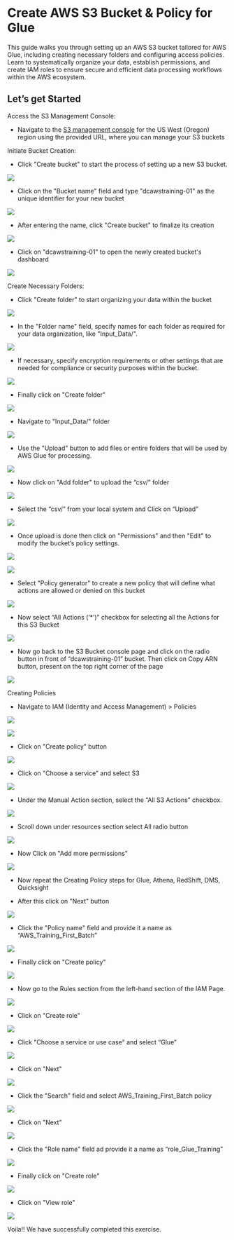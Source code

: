 # Create AWS S3 Bucket & Policy for Glue

This guide walks you through setting up an AWS S3 bucket tailored for AWS Glue, including creating necessary folders and configuring access policies. Learn to systematically organize your data, establish permissions, and create IAM roles to ensure secure and efficient data processing workflows within the AWS ecosystem.

## Let’s get Started

Access the S3 Management Console:

-   Navigate to the [S3 management console](https://us-west-2.console.aws.amazon.com/s3/bucket/create?region=us-west-2) for the US West (Oregon) region using the provided URL, where you can manage your S3 buckets


Initiate Bucket Creation:

-   Click "Create bucket" to start the process of setting up a new S3 bucket.


![](https://lh7-us.googleusercontent.com/docsz/AD_4nXe8_RoxoGxnrc6MiuEERYyq5NP9B77Si-k7QaegF_1-YdXrVOUxZtr4vcvczWaO3feluDnMERqPQixYCzJu6dnqcn1KUk50HBWGuQVMLyt2ng78coy6axT_8x1TGvmdyisq1NCO4IXWQmm-N-cU4RGUwHE?key=D8DFpYSKbOyW7AVmuZos8A)

-   Click on the "Bucket name" field and type "dcawstraining-01" as the unique identifier for your new bucket


![](https://lh7-us.googleusercontent.com/docsz/AD_4nXdrl6oaSKWzVdZwqdyF_N_TUCFRjuYRoVireDuEXaTmQjte0CdCd7vooO3Ab0-VnzIyMVWxHvButeN7TqjWgOy-wlPNNvuANtWzO4DaFzLYu_er1waHoKDeOyCj73OxpGU-BEGHV0QRpWLEFUZNNY5BKjbP?key=D8DFpYSKbOyW7AVmuZos8A)

-   After entering the name, click "Create bucket" to finalize its creation

![](https://lh7-us.googleusercontent.com/docsz/AD_4nXe0iMyu-vZTCLsPt0h91CG-ap52VeGHyKFeHAKE5gtV7ZXBnxyanzPPzzcr5bmKe035kyr0to540R1mH9D5kyMAYAedlkvvmt9rtXym_t0ymhkWOHCfhcxYc2UY-WezciRG4aCcfgiEqgBBLUd37SGgIlkb?key=D8DFpYSKbOyW7AVmuZos8A)

-   Click on "dcawstraining-01" to open the newly created bucket's dashboard


![](https://lh7-us.googleusercontent.com/docsz/AD_4nXfD5AP3vhg9qKzCmBVy3z0wTFaQ01a7nq8eGtoH5wMnZzLZ8k3V6yPmQbscbbmLCV-ho5-aSQawyyl9laeNo9bGy2nA_I70NnlcyHDVMaHcg69FFN0urmPudPh7Wf8jOoZkgDUTxXWOY_cNn2HtiMAt3tX0?key=D8DFpYSKbOyW7AVmuZos8A)

Create Necessary Folders:

-   Click "Create folder" to start organizing your data within the bucket


![](https://lh7-us.googleusercontent.com/docsz/AD_4nXdCgdXqcQGfBzir1Y4DLaU1e46Q9JYikmXY7yQVLDnGLURi009SI2MM38y8oaSkDntJJd267Q1ZUR-I8XX1nSlbSdmWXPfNYbEzq6UL1Y-4Wl5d8pKuIMa4BNXov9VhEj079yt1T7UweUtrY4k2lmSKEb2I?key=D8DFpYSKbOyW7AVmuZos8A)

-   In the "Folder name" field, specify names for each folder as required for your data organization, like "Input_Data/".


![](https://lh7-us.googleusercontent.com/docsz/AD_4nXfpm1Pe3aGG1hXohIaKA0LcPGiwJRaXF-d_vwaQvGLi2i8ASsIMFO-coFrOdHZMqXncMTQwR8naQx1ZU8MIYAZtWUTMxfCV2Za9e0JgCSMvRcWEyAKFhy6DvolNxHO2dwKNlz-SAB0kILlxj-_WueIydcg?key=D8DFpYSKbOyW7AVmuZos8A)

-   If necessary, specify encryption requirements or other settings that are needed for compliance or security purposes within the bucket.




![](https://lh7-us.googleusercontent.com/docsz/AD_4nXfCAEmYUHLNu3-MeA8g73ajt6VZdmtSdgItR-v1vLQIy6d0UwsFS-uREZEgr2c9i1frQmPxByjqZYkwCUFSpF5J-i4KI2pC2bPd9eHYmTlVRdxkM1kG4rPMA4PVEzkyFrr7o7lNGUGGey5FgIWV5bB_OFZI?key=D8DFpYSKbOyW7AVmuZos8A)

-   Finally click on "Create folder"


![](https://lh7-us.googleusercontent.com/docsz/AD_4nXezwf_nkjeqO7ZB65Qr2uKdLM0xyW22aiuuQE5nYUhHfEJ6WQH56vW0qwJmcWL_HWlaJOeza46MA3m_Y8DUVSi_YLLOHieICQvsCVqtyx1Iq1Bw7wFC4xZbzsB9m27JqfN863-lSEUWU8M3d27HdnaduICR?key=D8DFpYSKbOyW7AVmuZos8A)

-   Navigate to "Input_Data/" folder


![](https://lh7-us.googleusercontent.com/docsz/AD_4nXcqa09JEstq4RoSeHni_agc2qa6E3XElzY28wlncS_u0_BNx2dVgv68gmtoTZBJg2jonUEJO3RSE21jVy71BIWNQHK5YF2wovYNNJ7HHlFR963Onjg86PkpPvsuZPtdBZmLszqdKPz6jtPmB6VD9oiEJz-5?key=D8DFpYSKbOyW7AVmuZos8A)

-   Use the "Upload" button to add files or entire folders that will be used by AWS Glue for processing.


![](https://lh7-us.googleusercontent.com/docsz/AD_4nXd6yFXUECnsuQyK7QqTEFkPjvLLLmhiGtPpuKUMnFqtZyhZ_QaWR7pqnWDldYCRSVY1RZRm5HDgQ4RmjXiFdV7U-p86lQzvQLnlJpoveQu47_fdzl1kx7daj33XMKDvh-XEKON-pZ2pRlJh0dIyE9TquknH?key=D8DFpYSKbOyW7AVmuZos8A)

-   Now click on "Add folder" to upload the “csv/” folder


![](https://lh7-us.googleusercontent.com/docsz/AD_4nXcAszLr4rQ2qHPBtt8hRVwn6LAFED6qmRUM1b6VAHkjqBGHDON5s0vF5IwMxczlY9vbHbgFc-RkOC3RejnOluH540etzXXT01oz3FmFVRHnaR4yQXio-nx3ilijtUq9gVJ4t-dYdDsP2cDFJvPnl88zARoK?key=D8DFpYSKbOyW7AVmuZos8A)

-   Select the “csv/” from your local system and Click on “Upload”


![](https://lh7-us.googleusercontent.com/docsz/AD_4nXdd4QmTYDM-036e0Xc-qEQOCJ6dQk7xhWzmFKSnP2E1bznxcdBIjapaJuLeRFThrcf4ZEJQJxttjCgnCpArbfjvMTleptCYA0F1twBPPuEBdsq0qaldL8E0WMjHoO6x0jLJacKaC1LKX8CFxyLlhryR5K-P?key=D8DFpYSKbOyW7AVmuZos8A)

-   Once upload is done then click on "Permissions" and then "Edit" to modify the bucket’s policy settings.


![](https://lh7-us.googleusercontent.com/docsz/AD_4nXc7ipR38X0JBsc6p7QP8QlupkgZpGeaYMoX-Ab3-u_65ElAyq_dYQBhYAiL_2YWHASQQfrB1kEJkCXm94TGwKBshSEZrngt2_mpLsb3d9Lm8RGdSjfB3blLR3TBj-x0itbJwynKinX2YfEfMu7iaD5xYjEr?key=D8DFpYSKbOyW7AVmuZos8A)

![](https://lh7-us.googleusercontent.com/docsz/AD_4nXdWuObVDEC1OHllLt0NMOmndv2h-5RKiumSmJ1UXfQ04eB0zalzxXDSZfA190-V1r72W8CFPYBS-unK8A7lpGKGo-pItYxOMlW4taaq6A-jW2SUeBstPaoJPOBmvsmHSxf7O5ipCJrtbYFfK4JeuQ82K1eP?key=D8DFpYSKbOyW7AVmuZos8A)



-   Select "Policy generator" to create a new policy that will define what actions are allowed or denied on this bucket


![](https://lh7-us.googleusercontent.com/docsz/AD_4nXfwuSSaV2pQtpLNiz7KfrptNCjvks9NVBsgE8J9yJO3x7u3cBc_fK_DK6maU6BTFpgKhERmFB3SMe_9ev0WqnMM9Uc37YNqusr42HyBIQxOCIu3d5VSHqSQ65slhW8fzHPBX8K1SekkqTMgUbSfYxhNBdeV?key=D8DFpYSKbOyW7AVmuZos8A)

-   Now select “All Actions (‘*’)” checkbox for selecting all the Actions for this S3 Bucket


![](https://lh7-us.googleusercontent.com/docsz/AD_4nXej1W-rCTkkQ1UcWNf6qUIh94v0OguQwRD_AjNg19QYu6X1s-V5oHBJs4DyTSzwoGprQLEYWEv5vqgpKR9rRtMKg1QNOSnQzqsm8ZyhMVWSRpGh3YZVL-2vFCb6IyavGh__Lro1EZ5JdgwX6TyL5bQTboE?key=D8DFpYSKbOyW7AVmuZos8A)

-   Now go back to the S3 Bucket console page and click on the radio button in front of “dcawstraining-01” bucket. Then click on Copy ARN button, present on the top right corner of the page


![](https://lh7-us.googleusercontent.com/docsz/AD_4nXchAbv24qN5ROM_YJTZXaBF_DtyekMql2seASYroAo04e6RTdOuAA3Yo00xTwMIN0i8OnlWuEkrFk2pzbSuOD8H4XzyPVRfZPY9NaYKt0eL8h9P8UXExoZI40KdiGcX5QUGniA1LZxWdIu_h1vZjzMjWn0?key=D8DFpYSKbOyW7AVmuZos8A)

Creating Policies

-   Navigate to IAM (Identity and Access Management) > Policies


![](https://lh7-us.googleusercontent.com/docsz/AD_4nXdzW5OaFYUX1H0TrNhyYjGnNHalcIKfH8aOG3dJwrpaQ2MEibc0O2phAd2-7S_KTKLC9dJdi6EDs-sBioE2X-flJqttl7P3K_DCOGw-FtdGGuSjvApyyekHCh_-JYC4WoOi-m8nUthW8B7MC5TV?key=D8DFpYSKbOyW7AVmuZos8A)

![](https://lh7-us.googleusercontent.com/docsz/AD_4nXeEUu_jFUb8vsB8_JBo05rT46-qBujxpauBj4wif_fHRUM_T71_m2dQYY4EIlFCPJ8tO8Td5haexzip2xV-mT9nLeIqQvzZiuwU4ImXWFG5ghodoENLSTUAs2l9Qc8dOiWwEOJIOk2O4vj0du7gP_FF8Xi4?key=D8DFpYSKbOyW7AVmuZos8A)

-   Click on "Create policy" button


![](https://lh7-us.googleusercontent.com/docsz/AD_4nXflsNlvE4PNq9XWy0Usus7_zT3QCxhBoMGVxUp53x2L20obHl6T9G-AWFw5Qy3AdTrsGrX6TBcOSg3jvoJlU_1tkrIoSiTb-MZvB-h3du03L_Up7o5HzZKOM6BOHmbRymXafwg1mN6fyb5d89vrZr9OzXWh?key=D8DFpYSKbOyW7AVmuZos8A)

-   Click on "Choose a service" and select S3


![](https://lh7-us.googleusercontent.com/docsz/AD_4nXdp8SyD9HG_2ZY1qac_NN0wWdbyZL1k_6hXUK2wJMgV7twmGSAplBFYkG2sAVH3KGAapVBfih8XNLGX1b2ip_tV38-szUdpP7utxUHMrjLEdRbwIY1EmzQedgFCbH6HUjVnUUBvLvmWj21IZ29l_qRaC8Ao?key=D8DFpYSKbOyW7AVmuZos8A)

-   Under the Manual Action section, select the “All S3 Actions” checkbox.


![](https://lh7-us.googleusercontent.com/docsz/AD_4nXehSpN-un2MHScQGhOPBCt2X7nfAfmXIuninZ9UiZlvQZ7CKsUug7Vy8WBJu9JUaQtaqbtwKcu_iGxHjv6L8B8gjJU6n7rHrY4bo4-RBdl5aQJ5w5rNNRIyhinjU7rilQubAZLDMPNqlTnPBuPpYt9SS6kt?key=D8DFpYSKbOyW7AVmuZos8A)

-   Scroll down under resources section select All radio button


![](https://lh7-us.googleusercontent.com/docsz/AD_4nXeZ3Nk_xM6CaOkflSQ4uY1ZQG_--hkQ9McUoUBjkgHidGRheWIKG9w8ecpuMUlkoF9qzedyzSEiC5_l3GX5m7AyAfMGEC3bt_5AbqT1JLMayhl81QXo-saRB8iM8nCrxXnPrDuJ9X3p8j2xPXCdCUAYf9M?key=D8DFpYSKbOyW7AVmuZos8A)

-   Now Click on "Add more permissions"


![](https://lh7-us.googleusercontent.com/docsz/AD_4nXdq9dRgr7A1c5YWaN4UEMPzmOx5rirUVLicIcelv-cEG3luprwO-cCFwclOpg1EuCTEIzSpDbwH3Hkc3un6Xi3mOxbu1ewDJe2e9p30K-6hon5dXdQP-nIwygOzVMFUKKlXgvRbKnzGfMI7WT9dEEau0hpZ?key=D8DFpYSKbOyW7AVmuZos8A)

-   Now repeat the Creating Policy steps for Glue, Athena, RedShift, DMS, Quicksight

-   After this click on "Next" button


![](https://lh7-us.googleusercontent.com/docsz/AD_4nXd5c5F6ccPk2IAQKDD_On581Fx3IklIytnzKVrIhrMH1uTrJ3qN3z1kzhSreuqiNzPIPDtfN4DjNUoac3rkap6AghbP-QPcyvbSWPRC50cQfKdl8G8ZtPm0oS0HhEqQpKcyq70agYXHWhoP1IzSdGMHzjQ?key=D8DFpYSKbOyW7AVmuZos8A)

-   Click the "Policy name" field and provide it a name as “AWS_Training_First_Batch”


![](https://lh7-us.googleusercontent.com/docsz/AD_4nXdtXUJck6URIlcP94a6VafUugzNTs5KvtVj-LS4Np3qhNBSr094G42wc06wqYf4rfiYv69_Q1FAJiVvJKFUVj-oH4FZnyyzOQWO9cnOOHsk2AoNM-1Ychsgmozs57acwzRGD5QnxnrgEvv4lwgsP7CsLiDQ?key=D8DFpYSKbOyW7AVmuZos8A)

-   Finally click on "Create policy"


![](https://lh7-us.googleusercontent.com/docsz/AD_4nXcImkMa8qBTiAqfsiU2ax52PgNDfAiU6z_n6gSsygj6FGQwttBz21eNDWKZ2Vb9NK96U0dBXpr6-mMI3uNVK4HVioWBkCg00z3cCQ3ASpITY0W88ReZqWlM4x2Dqz4aeBZC_0hEMuBSz_uHs3IoGksdoBkI?key=D8DFpYSKbOyW7AVmuZos8A)

-   Now go to the Rules section from the left-hand section of the IAM Page.


![](https://lh7-us.googleusercontent.com/docsz/AD_4nXdz3NVGtZ9ZWDv1PFsb7EuPEdxL9URklz_ToQNhIN7y3BspmNzymCv66WWIr5KqALnSL9HFqqCm2RG2slOeVlcljG75glHD41CEuXu_YoL3XP3htxnLvHj7j2Xy9qyLOYVsXmwj4_NfSWDXdlVtKO2a2p0o?key=D8DFpYSKbOyW7AVmuZos8A)

-   Click on "Create role"


![](https://lh7-us.googleusercontent.com/docsz/AD_4nXf9Q9b5Xy6hYMBmfSE7195fI40MNeU0B5oBYP9Va8VbUq9Y2eReKaNPQbUm-Rqy914xPKSLPtTyTgAAJwCXqbqxTYrZsnsnDFLBulbQC9qmbC9XGgoFoMvjQuqWwFzHDULn9mmrcq6HHIM8yUUIKeYFejbS?key=D8DFpYSKbOyW7AVmuZos8A)

-   Click "Choose a service or use case" and select “Glue”


![](https://lh7-us.googleusercontent.com/docsz/AD_4nXehLKpwjS-U33mwP2m6Lqf0aelEa0o3-_KNRkIZyBnN0ZTdG5CF1upuXtGekiVMJJpEhJf0AA3YMfJL2Z-59sK29JrMa1U1slO4SD3x65pQ1lS8w4DAHZEsWcgq9j4BxJM5AfZjorU1OHC4Joew2VBkTPc?key=D8DFpYSKbOyW7AVmuZos8A)

-   Click on "Next"


![](https://lh7-us.googleusercontent.com/docsz/AD_4nXfGVD1XuonPSpe8KaNTYDQrTL_VSlYkUExXVReNbcMSCE5sVu6u1zV2DYLYtv_O8xR9CvSmwhxTvzIadmR7tLW1BLss-hUrSbx-dwRzOVYTip5rXovIaUGF4gokVypIAnvkUuzBPv7Yb27e6JbU4AGnwac?key=D8DFpYSKbOyW7AVmuZos8A)

-   Click the "Search" field and select AWS_Training_First_Batch policy




![](https://lh7-us.googleusercontent.com/docsz/AD_4nXdjNqTP48oDJENUqlJ-52xCy39nuGOb9YxAnckD0kMy7Ubr7yDsJBiTY3oIRcLY1wPUNrNw9qiM5KOeiBYfe-PYqOb5O_9AFhCf-RbySUi_wJrh44KjV0ypYMJKZsLNk9cAhV9UM9a_3Rea-srnFPkzr42S?key=D8DFpYSKbOyW7AVmuZos8A)

-   Click on "Next"


![](https://lh7-us.googleusercontent.com/docsz/AD_4nXd8nngsOZBUyr3Qsk6_bbAdce2tZix61u-CJ26AHohyUtwjgunzwuVUZI6SQWdxQ8hcgx45LxD-4Ru6JWLpa13Uixo4dK1o4KxROF1iPuXBNzRy4wyh40aU63bmM01Z3kntnNw6WaHEkiVRtP4HzQcNUQo?key=D8DFpYSKbOyW7AVmuZos8A)

-   Click the "Role name" field ad provide it a name as “role_Glue_Training”


![](https://lh7-us.googleusercontent.com/docsz/AD_4nXd_i0s11MrN5hfGOeTScQgf4Z7drW1FDjfTcTv2-hx0oRDO9p4fhqEHNIPGHl-Q9YXRNG_FVZCAsFG5m8QOnwbXl66VwAPBWXFXkhd1Y7e6tnd0qg5zZUxidqAIUJhrhW6M_QiHzvAR6bNXE4GLSoEh4NvI?key=D8DFpYSKbOyW7AVmuZos8A)

-   Finally click on "Create role"


![](https://lh7-us.googleusercontent.com/docsz/AD_4nXfYc-ouRcLBPsLkVDlxD1q0BJOL43DN9TStMbLlKOGiC8ItqJseU8rwRJ8bBRTPiFEAj5B1Sbk8ke9AyrZ0dn7G2wn-ZM4WgWNJIM8EM2aOJUMaLpZ4ewDBY40vIo43Cyq0i8wbB9J2toskFRrgNYRknJqA?key=D8DFpYSKbOyW7AVmuZos8A)

-   Click on "View role"


![](https://lh7-us.googleusercontent.com/docsz/AD_4nXePEcMqI5tXyIgiCOmY6yoop5r0FtpDu3QOeTpsZMuDYtE7yoqWYCV7D1p22GXN3YanbCeHqKcH6c55G6OqlZueQ6WBm9_JSMK4geFB5BlJlbg2osuCyW-HPMyIasXBB4IyGmkeOHOLoYLA7vmBkWXIWLg?key=D8DFpYSKbOyW7AVmuZos8A)

Voila!! We have successfully completed this exercise.
